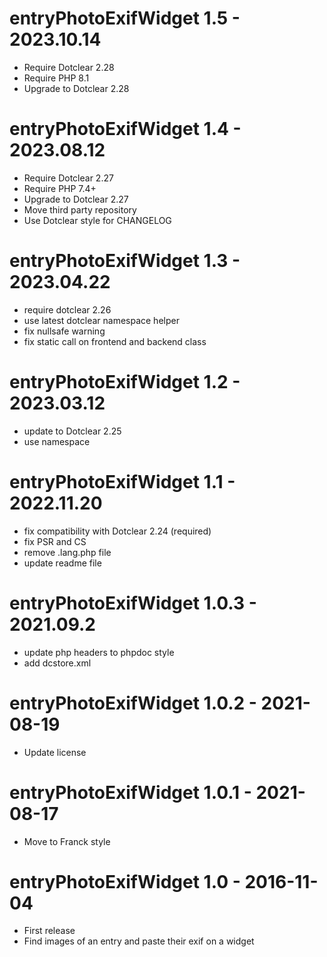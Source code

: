 entryPhotoExifWidget 1.5 - 2023.10.14
===========================================================
* Require Dotclear 2.28
* Require PHP 8.1
* Upgrade to Dotclear 2.28

entryPhotoExifWidget 1.4 - 2023.08.12
===========================================================
* Require Dotclear 2.27
* Require PHP 7.4+
* Upgrade to Dotclear 2.27
* Move third party repository
* Use Dotclear style for CHANGELOG

entryPhotoExifWidget 1.3 - 2023.04.22
===========================================================
* require dotclear 2.26
* use latest dotclear namespace helper
* fix nullsafe warning
* fix static call on frontend and backend class

entryPhotoExifWidget 1.2 - 2023.03.12
===========================================================
* update to Dotclear 2.25
* use namespace

entryPhotoExifWidget 1.1 - 2022.11.20
===========================================================
* fix compatibility with Dotclear 2.24 (required)
* fix PSR and CS
* remove .lang.php file
* update readme file

entryPhotoExifWidget 1.0.3 - 2021.09.2
===========================================================
* update php headers to phpdoc style
* add dcstore.xml

entryPhotoExifWidget 1.0.2 - 2021-08-19
===========================================================
* Update license 

entryPhotoExifWidget 1.0.1 - 2021-08-17
===========================================================
* Move to Franck style

entryPhotoExifWidget 1.0 - 2016-11-04
===========================================================
* First release
* Find images of an entry and paste their exif on a widget
